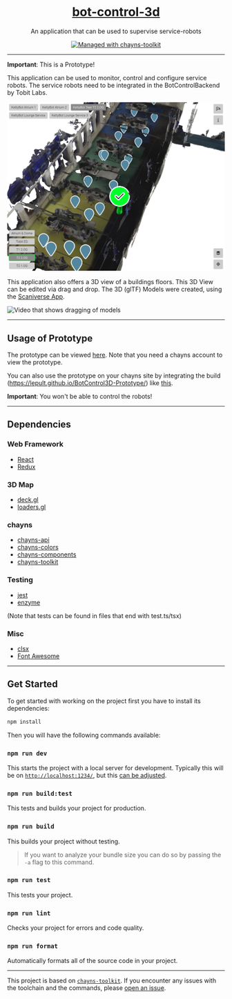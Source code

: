 <div align="center">
    <h1><a href="https://github.com/lepult/BotControl3D-Prototype">bot-control-3d</a></h1>
    <p>An application that can be used to supervise service-robots</p>
    <a href="https://github.com/TobitSoftware/chayns-toolkit">
        <img 
            alt="Managed with chayns-toolkit" 
            src="https://img.shields.io/badge/managed%20with-chayns--toolkit-%23000?style=for-the-badge"
        />
    </a>
</div>

---

<b>Important</b>: This is a Prototype!

This application can be used to monitor, control and configure service robots. The service robots need to be integrated in the BotControlBackend by Tobit Labs.

![Screenshot of the Prototype](resources/Screenshot%20Uebersicht.png)

This application also offers a 3D view of a buildings floors. This 3D View can be edited via drag and drop. The 3D (glTF) Models were created, using the [Scaniverse App](https://scaniverse.com/).

![Video that shows dragging of models](resources/Animation.gif)

---

## Usage of Prototype

The prototype can be viewed [here](https://lptest.chayns.site/). Note that you need a chayns account to view the prototype.

You can also use the prototype on your chayns site by integrating the build (https://lepult.github.io/BotControl3D-Prototype/) like [this](https://github.com/TobitSoftware/create-chayns-app?tab=readme-ov-file#developing-a-custom-page).

<b>Important</b>: You won't be able to control the robots!

---

## Dependencies

### Web Framework

- [React](https://react.dev/)
- [Redux](https://redux.js.org/)

### 3D Map

- [deck.gl](https://deck.gl)
- [loaders.gl](https://loaders.gl)

### chayns

- [chayns-api](https://github.com/TobitSoftware/chayns-api)
- [chayns-colors](https://github.com/TobitSoftware/chayns-colors)
- [chayns-components](https://github.com/TobitSoftware/chayns-components)
- [chayns-toolkit](https://github.com/TobitSoftware/chayns-toolkit)

### Testing

- [jest](https://jestjs.io/)
- [enzyme](https://enzymejs.github.io/enzyme/)

(Note that tests can be found in files that end with test.ts/tsx)

### Misc

- [clsx](https://github.com/lukeed/clsx)
- [Font Awesome](https://fontawesome.com/)

---

## Get Started

To get started with working on the project first you have to install its
dependencies:

```bash
npm install
```

Then you will have the following commands available:

### `npm run dev`

This starts the project with a local server for development. Typically this will
be on [`http://localhost:1234/`](http://localhost:1234/), but this
[can be adjusted](https://github.com/TobitSoftware/chayns-toolkit#development-options).

### `npm run build:test`

This tests and builds your project for production.

### `npm run build`

This builds your project without testing.

> If you want to analyze your bundle size you can do so by passing the `-a` flag
> to this command.

### `npm run test`

This tests your project.

### `npm run lint`

Checks your project for errors and code quality.

### `npm run format`

Automatically formats all of the source code in your project.

---

This project is based on
[`chayns-toolkit`](https://github.com/TobitSoftware/chayns-toolkit). If you
encounter any issues with the toolchain and the commands, please
[open an issue](https://github.com/TobitSoftware/chayns-toolkit/issues/new).
